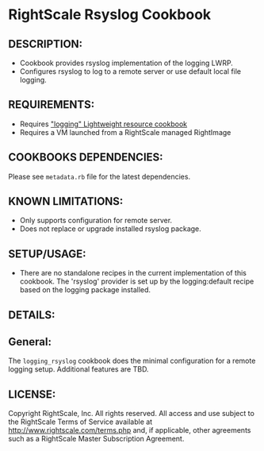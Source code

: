 # RightScale Rsyslog Cookbook

## DESCRIPTION:

* Cookbook provides rsyslog implementation of the logging LWRP.
* Configures rsyslog to log to a remote server or use default local file
  logging.

## REQUIREMENTS:

* Requires ["logging" Lightweight resource cookbook][logging]
* Requires a VM launched from a RightScale managed RightImage

[logging]: https://github.com/rightscale/rightscale_cookbooks/tree/master/cookbooks/logging

## COOKBOOKS DEPENDENCIES:

Please see `metadata.rb` file for the latest dependencies.

## KNOWN LIMITATIONS:

* Only supports configuration for remote server.
* Does not replace or upgrade installed rsyslog package.

## SETUP/USAGE:

* There are no standalone recipes in the current implementation of this
  cookbook.
  The 'rsyslog' provider is set up by the logging:default recipe based on the
  logging package installed.

## DETAILS:

## General:

The `logging_rsyslog` cookbook does the minimal configuration for a remote
logging setup. Additional features are TBD.

## LICENSE:

Copyright RightScale, Inc. All rights reserved.
All access and use subject to the RightScale Terms of Service available at
http://www.rightscale.com/terms.php and, if applicable, other agreements
such as a RightScale Master Subscription Agreement.
